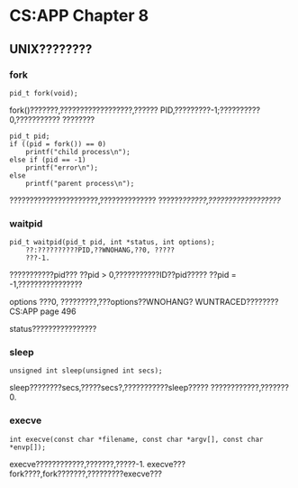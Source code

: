 CS:APP Chapter 8
================

UNIX????????
------------------

### fork
	pid_t fork(void);
fork()???????,??????????????????,??????
PID,?????????-1;??????????0,???????????
????????

	pid_t pid;
	if ((pid = fork()) == 0)
		printf("child process\n");
	else if (pid == -1)
		printf("error\n");
	else
		printf("parent process\n");
??????????????????????,??????????????
??????*??????,??????????????????*

### waitpid
	pid_t waitpid(pid_t pid, int *status, int options);
		??:??????????PID,??WNOHANG,??0, ?????
		???-1.

???????????pid???
??pid > 0,???????????ID??pid?????
??pid = -1,????????????????

options ???0, ?????????,???options??WNOHANG?
WUNTRACED????????CS:APP page 496

status????????????????

### sleep
    unsigned int sleep(unsigned int secs);
sleep????????secs,?????secs?,???????????sleep?????
????????????,???????0.

### execve
    int execve(const char *filename, const char *argv[], const char *envp[]);
execve????????????,???????,?????-1.
execve???fork????,fork???????,?????????execve???


